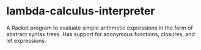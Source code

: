 lambda-calculus-interpreter
=========================
A Racket program to evaluate simple arithmetic expressions in the form of abstract syntax trees. Has support for anonymous functions, closures, and let expressions.
